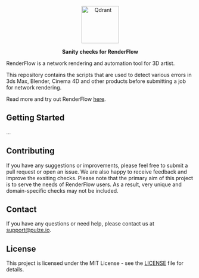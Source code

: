 <p align="center">
  <img height="100" src="https://pulzestrapistorageweu.blob.core.windows.net/public/assets/Frame_164_3303e85f0c.png" alt="Qdrant">
</p>

<p align="center">
    <b>Sanity checks for RenderFlow</b>
</p>

RenderFlow is a network rendering and automation tool for 3D artist.

This repository contains the scripts that are used to detect various errors in 3ds Max, Blender, Cinema 4D and other products before submitting a job for network rendering.

Read more and try out RenderFlow [here](https://www.pulze.io/products/render-flow).

## Getting Started
...

## Contributing
If you have any suggestions or improvements, please feel free to submit a pull request or open an issue. We are also happy to receive feedback and improve the exsiting checks. Please note that the primary aim of this project is to serve the needs of RenderFlow users. As a result, very unique and domain-specific checks may not be included.

## Contact
If you have any questions or need help, please contact us at [support@pulze.io](mailto:support@pulze.io).

## License
This project is licensed under the MIT License - see the [LICENSE](LICENSE) file for details.